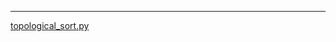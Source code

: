 ___

[topological_sort.py](https://github.com/titanium-22/Library_py/blob/main/Graph/topological_sort.py)

